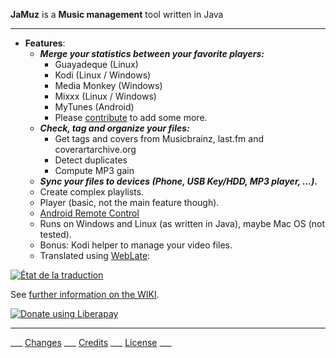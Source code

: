 **JaMuz** is a **Music management** tool written in Java
_________________________________________________________________________________
* **Features**:
  * ***Merge your statistics between your favorite players:***
    * Guayadeque (Linux)
    * Kodi (Linux / Windows)
    * Media Monkey (Windows)
    * Mixxx (Linux / Windows)
    * MyTunes (Android)
    * Please [contribute](CONTRIBUTING.md) to add some more.
  * ***Check, tag and organize your files:***
    * Get tags and covers from Musicbrainz, last.fm and coverartarchive.org
    * Detect duplicates
    * Compute MP3 gain
  * ***Sync your files to devices (Phone, USB Key/HDD, MP3 player, ...).***
  * Create complex playlists.
  * Player (basic, not the main feature though).
  * [Android Remote Control](https://github.com/phramusca/JaMuz-Remote)
  * Runs on Windows and Linux (as written in Java), maybe Mac OS (not tested).
  * Bonus: Kodi helper to manage your video files.
  * Translated using [WebLate](https://hosted.weblate.org/engage/jamuz/):
<a href="https://hosted.weblate.org/engage/jamuz/?utm_source=widget">
    <img src="https://hosted.weblate.org/widgets/jamuz/-/multi-auto.svg" alt="État de la traduction" />
    </a>
  
See [further information on the WIKI](https://github.com/phramusca/JaMuz/wiki).

<a href="https://liberapay.com/phramusca/donate"><img alt="Donate using Liberapay" src="https://liberapay.com/assets/widgets/donate.svg"></a>
_________________________________________________________________________________
 ___ [Changes](CHANGES.md) ___ [Credits](CREDITS.md) ___ [License](LICENSE) ___
